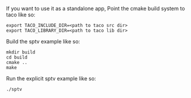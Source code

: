 If you want to use it as a standalone app, 
	Point the cmake build system to taco like so:

    export TACO_INCLUDE_DIR=<path to taco src dir>
    export TACO_LIBRARY_DIR=<path to taco lib dir>

Build the sptv example like so:

    mkdir build
    cd build
    cmake ..
    make

Run the explicit sptv example like so:

    ./sptv
